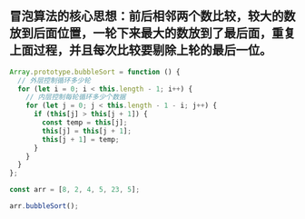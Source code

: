 ## 冒泡算法的核心思想：前后相邻两个数比较，较大的数放到后面位置，一轮下来最大的数放到了最后面，重复上面过程，并且每次比较要剔除上轮的最后一位。

```js
Array.prototype.bubbleSort = function () {
  // 外层控制循环多少轮
  for (let i = 0; i < this.length - 1; i++) {
    // 内层控制每轮循环多少个数据
    for (let j = 0; j < this.length - 1 - i; j++) {
      if (this[j] > this[j + 1]) {
        const temp = this[j];
        this[j] = this[j + 1];
        this[j + 1] = temp;
      }
    }
  }
};

const arr = [8, 2, 4, 5, 23, 5];

arr.bubbleSort();
```
